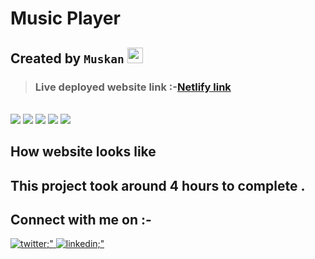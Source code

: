 # Music Player


##  Created by `Muskan` <img src="https://media.giphy.com/media/hvRJCLFzcasrR4ia7z/giphy.gif" width="25px">


> ### **Live deployed website link** :-[Netlify link](https://flashcardinfo.netlify.app/)
<br>
<span>
<img src="https://img.shields.io/badge/html5%20-%23E34F26.svg?&style=for-the-badge&logo=html5&logoColor=white"/>
<img src="https://img.shields.io/badge/css3%20-%231572B6.svg?&style=for-the-badge&logo=css3&logoColor=white"/>
<img src="https://img.shields.io/badge/git%20-%23404d59.svg?&style=for-the-badge&logo=git&logoColor=white"/>
<img src="https://img.shields.io/badge/github%20-%23121011.svg?&style=for-the-badge&logo=github&logoColor=white"/>
<img src="https://img.shields.io/badge/javascript-vanilla-orange?&style=for-the-badge&logo=github&logoColor=white"/>
</span>

##  How website looks like







## This project took around 4 hours to complete .

## Connect with me on :-
<a href="https://twitter.com/Muskan11548907?s=08" target="_blank">
    <img src=https://img.shields.io/badge/twitter-%2300acee.svg?&style=for-the-badge&logo=twitter&logoColor=white alt=twitter;" />
  </a>
  <a href="https://www.linkedin.com/in/muskan-bansal-095601189/" target="_blank">
    <img src=https://img.shields.io/badge/LinkedIn-0077B5?style=for-the-badge&logo=linkedin&logoColor=white alt=linkedin;" />
  </a>
